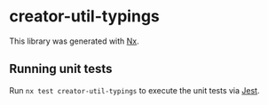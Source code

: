 # creator-util-typings

This library was generated with [Nx](https://nx.dev).

## Running unit tests

Run `nx test creator-util-typings` to execute the unit tests via [Jest](https://jestjs.io).

